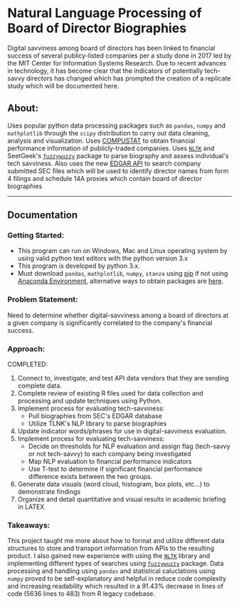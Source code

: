 # Natural Language Processing of Board of Director Biographies

Digital savviness among board of directors has been linked to financial success of several publicy-listed companies per a study done in 2017 led by the MIT Center for Information Systems Research. Due to recent advances in technology, it has become clear that the indicators of potentially tech-savvy directors has changed which has prompted the creation of a replicate study which will be documented here. 

## About:

Uses popular python data processing packages such as ```pandas```, ```numpy``` and ```mathplotlib``` through the ```scipy``` distribution to carry out data cleaning, analysis and visualization. Uses [COMPUSTAT](https://www.spglobal.com/marketintelligence/en/?product=compustat-research-insight) to obtain financial performance information of publicly-traded companies. Uses [```NLTK```](https://www.nltk.org/) and SeetGeek's [```fuzzywuzzy```](https://github.com/seatgeek/fuzzywuzzy) package to parse biography and assess individual's tech savviness. Also uses the new [EDGAR API](https://www.sec.gov/edgar/sec-api-documentation) to search company submitted SEC files which will be used to identify director names from form 4 filings and schedule 14A proxies which contain board of director biographies

---

## Documentation

### Getting Started:

- This program can run on Windows, Mac and Linux operating system by using valid python text editors with the python version 3.x
- This program is developed by python 3.x.
- Must download ```pandas```, ```mathplotlib```, ```numpy```, ```stanza``` using [pip](https://pip.pypa.io/en/stable/) if not using [Anaconda Environment](https://docs.continuum.io/anaconda/), alternative ways to obtain packages are [here](https://scipy.org/install/).

### Problem Statement: 

Need to determine whether digital-savviness among a board of directors at a given company is significantly correlated to the company's financial success.

### Approach:

COMPLETED:
1. Connect to, investigate, and test API data vendors that they are sending complete data.
2. Complete review of existing R files used for data collection and processing and update techniques using Python.
3. Implement process for evaluating tech-savviness:
    * Pull biographies from SEC's EDGAR database
    * Utilize TLNK's NLP library to parse biographies
4. Update indicator words/phrases for use in digital-savviness evaluation.
5. Implement process for evaluating tech-savviness:
    * Decide on thresholds for NLP evaluation and assign flag (tech-savvy or not tech-savvy) to each company being investigated
    * Map NLP evaluation to financial performance indicators 
    * Use T-test to determine if significant financial performance difference exists between the two groups.
6. Generate data visuals (word cloud, histogram, box plots, etc...) to demonstrate findings
7. Organize and detail quantitative and visual results in academic briefing in LATEX


### Takeaways:
This project taught me more about how to format and utilize different data structures to store and transport information from APIs to the resulting product. I also gained new experience with using the [```NLTK```](https://www.nltk.org/) library and implementing different types of searches using [```fuzzywuzzy```](https://github.com/seatgeek/fuzzywuzzy) package. Data processing and handling using ```pandas``` and statistical caluclations using ```numpy``` proved to be self-explanatory and helpful in reduce code complexity and increasing readability which resulted in a 91.43% decrease in lines of code (5636 lines to 483) from R legacy codebase.

